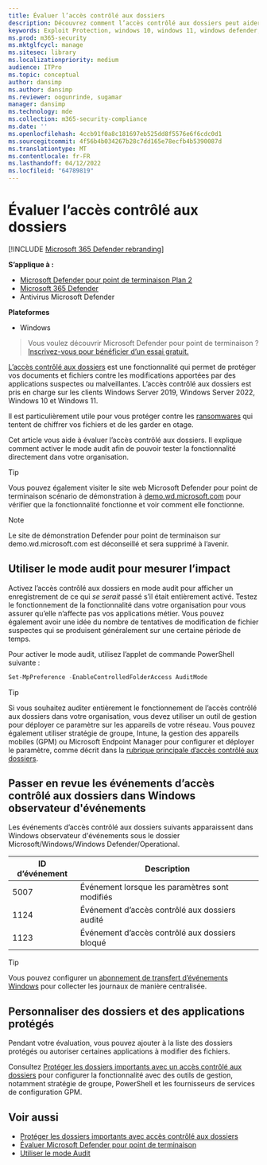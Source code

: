 ```yaml
---
title: Évaluer l’accès contrôlé aux dossiers
description: Découvrez comment l’accès contrôlé aux dossiers peut aider à empêcher les fichiers d’être modifiés par des applications malveillantes.
keywords: Exploit Protection, windows 10, windows 11, windows defender, ransomware, protéger, évaluer, tester, démonstration, essayer
ms.prod: m365-security
ms.mktglfcycl: manage
ms.sitesec: library
ms.localizationpriority: medium
audience: ITPro
ms.topic: conceptual
author: dansimp
ms.author: dansimp
ms.reviewer: oogunrinde, sugamar
manager: dansimp
ms.technology: mde
ms.collection: m365-security-compliance
ms.date: ''
ms.openlocfilehash: 4ccb91f0a8c181697eb525dd8f5576e6f6cdc0d1
ms.sourcegitcommit: 4f56b4b034267b28c7dd165e78ecfb4b5390087d
ms.translationtype: MT
ms.contentlocale: fr-FR
ms.lasthandoff: 04/12/2022
ms.locfileid: "64789819"
---
```

# <a name="evaluate-controlled-folder-access"></a>Évaluer l’accès contrôlé aux dossiers

[!INCLUDE [Microsoft 365 Defender rebranding](../../includes/microsoft-defender.md)]

**S’applique à :**
- [Microsoft Defender pour point de terminaison Plan 2](https://go.microsoft.com/fwlink/?linkid=2154037)
- [Microsoft 365 Defender](https://go.microsoft.com/fwlink/?linkid=2118804)
- Antivirus Microsoft Defender

**Plateformes**
- Windows

> Vous voulez découvrir Microsoft Defender pour point de terminaison ? [Inscrivez-vous pour bénéficier d’un essai gratuit.](https://signup.microsoft.com/create-account/signup?products=7f379fee-c4f9-4278-b0a1-e4c8c2fcdf7e&ru=https://aka.ms/MDEp2OpenTrial?ocid=docs-wdatp-enablesiem-abovefoldlink)


[L’accès contrôlé aux dossiers](controlled-folders.md) est une fonctionnalité qui permet de protéger vos documents et fichiers contre les modifications apportées par des applications suspectes ou malveillantes. L’accès contrôlé aux dossiers est pris en charge sur les clients Windows Server 2019, Windows Server 2022, Windows 10 et Windows 11.

Il est particulièrement utile pour vous protéger contre les [ransomwares](https://www.microsoft.com/wdsi/threats/ransomware) qui tentent de chiffrer vos fichiers et de les garder en otage.

Cet article vous aide à évaluer l’accès contrôlé aux dossiers. Il explique comment activer le mode audit afin de pouvoir tester la fonctionnalité directement dans votre organisation.

> [!TIP]
> Vous pouvez également visiter le site web Microsoft Defender pour point de terminaison scénario de démonstration à [demo.wd.microsoft.com](https://demo.wd.microsoft.com?ocid=cx-wddocs-testground) pour vérifier que la fonctionnalité fonctionne et voir comment elle fonctionne.

> [!NOTE]
> Le site de démonstration Defender pour point de terminaison sur demo.wd.microsoft.com est déconseillé et sera supprimé à l’avenir.

## <a name="use-audit-mode-to-measure-impact"></a>Utiliser le mode audit pour mesurer l’impact

Activez l’accès contrôlé aux dossiers en mode audit pour afficher un enregistrement de ce qui *se serait* passé s’il était entièrement activé. Testez le fonctionnement de la fonctionnalité dans votre organisation pour vous assurer qu’elle n’affecte pas vos applications métier. Vous pouvez également avoir une idée du nombre de tentatives de modification de fichier suspectes qui se produisent généralement sur une certaine période de temps.

Pour activer le mode audit, utilisez l’applet de commande PowerShell suivante :

```PowerShell
Set-MpPreference -EnableControlledFolderAccess AuditMode
```

> [!TIP]
> Si vous souhaitez auditer entièrement le fonctionnement de l’accès contrôlé aux dossiers dans votre organisation, vous devez utiliser un outil de gestion pour déployer ce paramètre sur les appareils de votre réseau.
Vous pouvez également utiliser stratégie de groupe, Intune, la gestion des appareils mobiles (GPM) ou Microsoft Endpoint Manager pour configurer et déployer le paramètre, comme décrit dans la [rubrique principale d’accès contrôlé aux dossiers](controlled-folders.md).

## <a name="review-controlled-folder-access-events-in-windows-event-viewer"></a>Passer en revue les événements d’accès contrôlé aux dossiers dans Windows observateur d'événements

Les événements d’accès contrôlé aux dossiers suivants apparaissent dans Windows observateur d'événements sous le dossier Microsoft/Windows/Windows Defender/Operational.

ID d’événement | Description
-|-
 5007 | Événement lorsque les paramètres sont modifiés
 1124 | Événement d’accès contrôlé aux dossiers audité
 1123 | Événement d’accès contrôlé aux dossiers bloqué

> [!TIP]
> Vous pouvez configurer un [abonnement de transfert d’événements Windows](/windows/win32/wec/setting-up-a-source-initiated-subscription) pour collecter les journaux de manière centralisée. 

## <a name="customize-protected-folders-and-apps"></a>Personnaliser des dossiers et des applications protégés

Pendant votre évaluation, vous pouvez ajouter à la liste des dossiers protégés ou autoriser certaines applications à modifier des fichiers.

Consultez [Protéger les dossiers importants avec un accès contrôlé aux dossiers](controlled-folders.md) pour configurer la fonctionnalité avec des outils de gestion, notamment stratégie de groupe, PowerShell et les fournisseurs de services de configuration GPM.

## <a name="see-also"></a>Voir aussi

* [Protéger les dossiers importants avec accès contrôlé aux dossiers](controlled-folders.md)
* [Évaluer Microsoft Defender pour point de terminaison](evaluate-mde.md)
* [Utiliser le mode Audit](audit-windows-defender.md)
